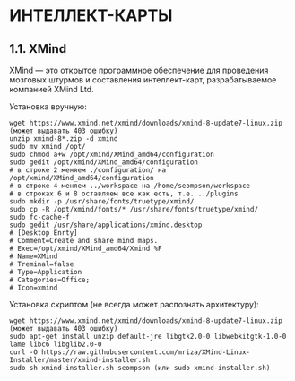# ИНТЕЛЛЕКТ-КАРТЫ

## 1.1. XMind

XMind — это открытое программное обеспечение для проведения мозговых штурмов и составления интеллект-карт, разрабатываемое компанией XMind Ltd.

Установка вручную:
```
wget https://www.xmind.net/xmind/downloads/xmind-8-update7-linux.zip (может выдавать 403 ошибку)
unzip xmind-8*.zip -d xmind
sudo mv xmind /opt/
sudo chmod a+w /opt/xmind/XMind_amd64/configuration
sudo gedit /opt/xmind/XMind_amd64/configuration 
# в строке 2 меняем ./configuration/ на /opt/xmind/XMind_amd64/configuration
# в строке 4 меняем ../workspace на /home/seompson/workspace
# в строках 6 и 8 оставляем все как есть, т.е. ../plugins
sudo mkdir -p /usr/share/fonts/truetype/xmind/
sudo cp -R /opt/xmind/fonts/* /usr/share/fonts/truetype/xmind/
sudo fc-cache-f
sudo gedit /usr/share/applications/xmind.desktop
# [Desktop Enrty]
# Comment=Create and share mind maps.
# Exec=/opt/xmind/XMind_amd64/Xmind %F
# Name=XMind
# Treminal=false
# Type=Application
# Categories=Office;
# Icon=xmind
```

Установка скриптом (не всегда может распознать архитектуру):
```
wget https://www.xmind.net/xmind/downloads/xmind-8-update7-linux.zip (может выдавать 403 ошибку)
sudo apt-get install unzip default-jre libgtk2.0-0 libwebkitgtk-1.0-0 lame libc6 libglib2.0-0
curl -O https://raw.githubusercontent.com/mriza/XMind-Linux-Installer/master/xmind-installer.sh
sudo sh xmind-installer.sh seompson (или sudo xmind-installer.sh)
```
